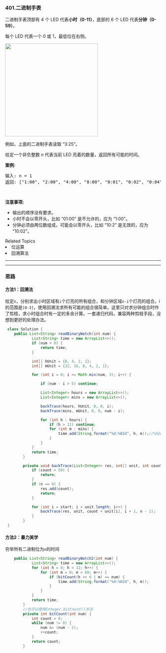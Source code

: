 ### 401.二进制手表
<p>二进制手表顶部有 4 个 LED 代表<strong>小时（0-11）</strong>，底部的 6 个 LED 代表<strong>分钟（0-59）</strong>。</p>

<p>每个 LED 代表一个 0 或 1，最低位在右侧。</p>

<p><img src="https://upload.wikimedia.org/wikipedia/commons/8/8b/Binary_clock_samui_moon.jpg" style="height:300px" /></p>

<p>例如，上面的二进制手表读取 &ldquo;3:25&rdquo;。</p>

<p>给定一个非负整数 <em>n&nbsp;</em>代表当前 LED 亮着的数量，返回所有可能的时间。</p>

<p><strong>案例:</strong></p>

<pre>
输入: n = 1
返回: [&quot;1:00&quot;, &quot;2:00&quot;, &quot;4:00&quot;, &quot;8:00&quot;, &quot;0:01&quot;, &quot;0:02&quot;, &quot;0:04&quot;, &quot;0:08&quot;, &quot;0:16&quot;, &quot;0:32&quot;]</pre>

<p>&nbsp;</p>

<p><strong>注意事项:</strong></p>

<ul>
	<li>输出的顺序没有要求。</li>
	<li>小时不会以零开头，比如 &ldquo;01:00&rdquo;&nbsp;是不允许的，应为 &ldquo;1:00&rdquo;。</li>
	<li>分钟必须由两位数组成，可能会以零开头，比如 &ldquo;10:2&rdquo;&nbsp;是无效的，应为 &ldquo;10:02&rdquo;。</li>
</ul>
<div><div>Related Topics</div><div><li>位运算</li><li>回溯算法</li></div></div>

---
---


### 思路
#### 方法1：回溯法
给定`n`，分别求出小时区域有`i`个灯亮的所有组合，和分钟区域`n-i`个灯亮的组合。i的范围是`[0-3]`，使用回溯法求所有可能的组合很简单。这里只对求分钟组合时作了剪枝，求小时组合时有一定的多余计算。一套递归代码，兼容两种剪枝手段，没想到更好的处理办法。
``` java
 class Solution {
    public List<String> readBinaryWatch(int num) {
            List<String> time = new ArrayList<>();
            if (num > 8) {
                return time;
            }

            int[] hUnit = {8, 4, 2, 1};
            int[] mUnit = {32, 16, 8, 4, 2, 1};

            for (int i = 0; i <= Math.min(num, 3); i++) {

                if (num - i > 5) continue;

                List<Integer> hours = new ArrayList<>();
                List<Integer> mins = new ArrayList<>();

                backTrace(hours, hUnit, 0, 0, i);
                backTrace(mins, mUnit, 0, 0, num - i);

                for (int h : hours) {
                    if (h > 11) continue;
                    for (int m : mins) {
                        time.add(String.format("%d:%02d", h, m));//%02d表示如果左侧填充0，最多2位
                    }
                }
            }
            return time;
        }

        private void backTrace(List<Integer> res, int[] unit, int count, int start, int n) {
            if (count > 59) {
                return;
            }
            if (n == 0) {
                res.add(count);
                return;
            }

            for (int i = start; i < unit.length; i++) {
                backTrace(res, unit, count + unit[i], i + 1, n - 1);
            }
        }      
 }
```
#### 方法2：暴力美学
穷举所有二进制位为`n`的时间
``` java
    public List<String> readBinaryWatch2(int num) {
            List<String> time = new ArrayList<>();
            for (int h = 0; h < 12; h++) {
                for (int m = 0; m < 60; m++) {
                    if (bitCount(h << 6 | m) == num) {
                        time.add(String.format("%d:%02d", h, m));
                    }
                }
            }
            return time;
        }
        //也可以使用Integer.bitCount()方法
        private int bitCount(int num) {
            int count = 0;
            while (num != 0) {
                num &= (num - 1);
                ++count;
            }
            return count;
        }
```

